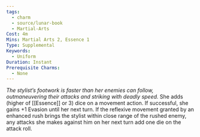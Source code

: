 ```yaml
---
tags:
  - charm
  - source/lunar-book
  - Martial-Arts
Cost: 4m
Mins: Martial Arts 2, Essence 1
Type: Supplemental
Keywords:
  - Uniform
Duration: Instant
Prerequisite Charms:
  - None
---
```

*The stylist’s footwork is faster than her enemies can follow, outmaneuvering their attacks and striking with deadly speed.* 
She adds (higher of [[Essence]] or 3) dice on a movement action. If successful, she gains +1 Evasion until her next turn. 
If the reflexive movement granted by an enhanced rush brings the stylist within close range of the rushed enemy, any attacks she makes against him on her next turn add one die on the attack roll.